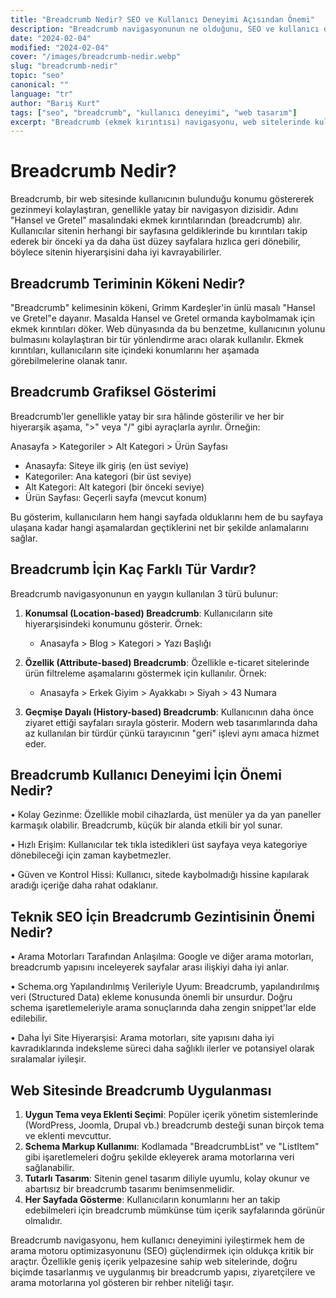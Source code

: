 ```yaml
---
title: "Breadcrumb Nedir? SEO ve Kullanıcı Deneyimi Açısından Önemi"
description: "Breadcrumb navigasyonunun ne olduğunu, SEO ve kullanıcı deneyimi açısından önemini ve nasıl doğru implementasyon yapılacağını detaylı olarak inceliyoruz."
date: "2024-02-04"
modified: "2024-02-04"
cover: "/images/breadcrumb-nedir.webp"
slug: "breadcrumb-nedir"
topic: "seo"
canonical: ""
language: "tr"
author: "Barış Kurt"
tags: ["seo", "breadcrumb", "kullanıcı deneyimi", "web tasarım"]
excerpt: "Breadcrumb (ekmek kırıntısı) navigasyonu, web sitelerinde kullanıcı deneyimini ve SEO performansını artıran önemli bir yapısal elemandır. Bu yazıda breadcrumb'ların önemini ve doğru implementasyon yöntemlerini inceliyoruz."
---
```


# Breadcrumb Nedir?

Breadcrumb, bir web sitesinde kullanıcının bulunduğu konumu göstererek gezinmeyi kolaylaştıran, genellikle yatay bir navigasyon dizisidir. Adını "Hansel ve Gretel" masalındaki ekmek kırıntılarından (breadcrumb) alır. Kullanıcılar sitenin herhangi bir sayfasına geldiklerinde bu kırıntıları takip ederek bir önceki ya da daha üst düzey sayfalara hızlıca geri dönebilir, böylece sitenin hiyerarşisini daha iyi kavrayabilirler.

## Breadcrumb Teriminin Kökeni Nedir?

"Breadcrumb" kelimesinin kökeni, Grimm Kardeşler'in ünlü masalı "Hansel ve Gretel"e dayanır. Masalda Hansel ve Gretel ormanda kaybolmamak için ekmek kırıntıları döker. Web dünyasında da bu benzetme, kullanıcının yolunu bulmasını kolaylaştıran bir tür yönlendirme aracı olarak kullanılır. Ekmek kırıntıları, kullanıcıların site içindeki konumlarını her aşamada görebilmelerine olanak tanır.

## Breadcrumb Grafiksel Gösterimi

Breadcrumb'ler genellikle yatay bir sıra hâlinde gösterilir ve her bir hiyerarşik aşama, ">" veya "/" gibi ayraçlarla ayrılır. Örneğin:

Anasayfa > Kategoriler > Alt Kategori > Ürün Sayfası

* Anasayfa: Siteye ilk giriş (en üst seviye)
* Kategoriler: Ana kategori (bir üst seviye)
* Alt Kategori: Alt kategori (bir önceki seviye)
* Ürün Sayfası: Geçerli sayfa (mevcut konum)

Bu gösterim, kullanıcıların hem hangi sayfada olduklarını hem de bu sayfaya ulaşana kadar hangi aşamalardan geçtiklerini net bir şekilde anlamalarını sağlar.

## Breadcrumb İçin Kaç Farklı Tür Vardır?

Breadcrumb navigasyonunun en yaygın kullanılan 3 türü bulunur:

1. **Konumsal (Location-based) Breadcrumb**: Kullanıcıların site hiyerarşisindeki konumunu gösterir. Örnek:
   * Anasayfa > Blog > Kategori > Yazı Başlığı

2. **Özellik (Attribute-based) Breadcrumb**: Özellikle e-ticaret sitelerinde ürün filtreleme aşamalarını göstermek için kullanılır. Örnek:
   * Anasayfa > Erkek Giyim > Ayakkabı > Siyah > 43 Numara

3. **Geçmişe Dayalı (History-based) Breadcrumb**: Kullanıcının daha önce ziyaret ettiği sayfaları sırayla gösterir. Modern web tasarımlarında daha az kullanılan bir türdür çünkü tarayıcının "geri" işlevi aynı amaca hizmet eder.

## Breadcrumb Kullanıcı Deneyimi İçin Önemi Nedir?

• Kolay Gezinme: Özellikle mobil cihazlarda, üst menüler ya da yan paneller karmaşık olabilir. Breadcrumb, küçük bir alanda etkili bir yol sunar.

• Hızlı Erişim: Kullanıcılar tek tıkla istedikleri üst sayfaya veya kategoriye dönebileceği için zaman kaybetmezler.

• Güven ve Kontrol Hissi: Kullanıcı, sitede kaybolmadığı hissine kapılarak aradığı içeriğe daha rahat odaklanır.

## Teknik SEO İçin Breadcrumb Gezintisinin Önemi Nedir?

• Arama Motorları Tarafından Anlaşılma: Google ve diğer arama motorları, breadcrumb yapısını inceleyerek sayfalar arası ilişkiyi daha iyi anlar.

• Schema.org Yapılandırılmış Verileriyle Uyum: Breadcrumb, yapılandırılmış veri (Structured Data) ekleme konusunda önemli bir unsurdur. Doğru schema işaretlemeleriyle arama sonuçlarında daha zengin snippet'lar elde edilebilir.

• Daha İyi Site Hiyerarşisi: Arama motorları, site yapısını daha iyi kavradıklarında indeksleme süreci daha sağlıklı ilerler ve potansiyel olarak sıralamalar iyileşir.

## Web Sitesinde Breadcrumb Uygulanması

1. **Uygun Tema veya Eklenti Seçimi**: Popüler içerik yönetim sistemlerinde (WordPress, Joomla, Drupal vb.) breadcrumb desteği sunan birçok tema ve eklenti mevcuttur.
2. **Schema Markup Kullanımı**: Kodlamada "BreadcrumbList" ve "ListItem" gibi işaretlemeleri doğru şekilde ekleyerek arama motorlarına veri sağlanabilir.
3. **Tutarlı Tasarım**: Sitenin genel tasarım diliyle uyumlu, kolay okunur ve abartısız bir breadcrumb tasarımı benimsenmelidir.
4. **Her Sayfada Gösterme**: Kullanıcıların konumlarını her an takip edebilmeleri için breadcrumb mümkünse tüm içerik sayfalarında görünür olmalıdır.

Breadcrumb navigasyonu, hem kullanıcı deneyimini iyileştirmek hem de arama motoru optimizasyonunu (SEO) güçlendirmek için oldukça kritik bir araçtır. Özellikle geniş içerik yelpazesine sahip web sitelerinde, doğru biçimde tasarlanmış ve uygulanmış bir breadcrumb yapısı, ziyaretçilere ve arama motorlarına yol gösteren bir rehber niteliği taşır. 